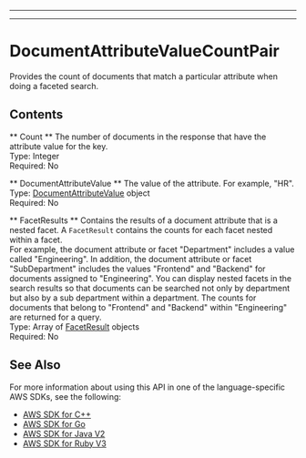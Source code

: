--------

--------

# DocumentAttributeValueCountPair<a name="API_DocumentAttributeValueCountPair"></a>

Provides the count of documents that match a particular attribute when doing a faceted search\.

## Contents<a name="API_DocumentAttributeValueCountPair_Contents"></a>

 ** Count **   <a name="Kendra-Type-DocumentAttributeValueCountPair-Count"></a>
The number of documents in the response that have the attribute value for the key\.  
Type: Integer  
Required: No

 ** DocumentAttributeValue **   <a name="Kendra-Type-DocumentAttributeValueCountPair-DocumentAttributeValue"></a>
The value of the attribute\. For example, "HR"\.  
Type: [DocumentAttributeValue](API_DocumentAttributeValue.md) object  
Required: No

 ** FacetResults **   <a name="Kendra-Type-DocumentAttributeValueCountPair-FacetResults"></a>
Contains the results of a document attribute that is a nested facet\. A `FacetResult` contains the counts for each facet nested within a facet\.  
For example, the document attribute or facet "Department" includes a value called "Engineering"\. In addition, the document attribute or facet "SubDepartment" includes the values "Frontend" and "Backend" for documents assigned to "Engineering"\. You can display nested facets in the search results so that documents can be searched not only by department but also by a sub department within a department\. The counts for documents that belong to "Frontend" and "Backend" within "Engineering" are returned for a query\.  
Type: Array of [FacetResult](API_FacetResult.md) objects  
Required: No

## See Also<a name="API_DocumentAttributeValueCountPair_SeeAlso"></a>

For more information about using this API in one of the language\-specific AWS SDKs, see the following:
+  [AWS SDK for C\+\+](https://docs.aws.amazon.com/goto/SdkForCpp/kendra-2019-02-03/DocumentAttributeValueCountPair) 
+  [AWS SDK for Go](https://docs.aws.amazon.com/goto/SdkForGoV1/kendra-2019-02-03/DocumentAttributeValueCountPair) 
+  [AWS SDK for Java V2](https://docs.aws.amazon.com/goto/SdkForJavaV2/kendra-2019-02-03/DocumentAttributeValueCountPair) 
+  [AWS SDK for Ruby V3](https://docs.aws.amazon.com/goto/SdkForRubyV3/kendra-2019-02-03/DocumentAttributeValueCountPair) 